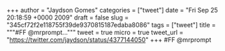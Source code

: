 
+++
author = "Jaydson Gomes"
categories = ["tweet"]
date = "Fri Sep 25 20:18:59 +0000 2009"
draft = false
slug = "345cf72f2e118755f39de9370815187edaba8086"
tags = ["tweet"]
title = """#FF @mrprompt..."""
tweet = true
micro = true
tweet_url = "https://twitter.com/jaydson/status/4377144050"
+++
#FF @mrprompt

